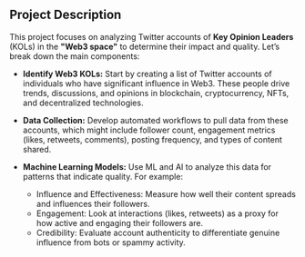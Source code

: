 ## Project Description
This project focuses on analyzing Twitter accounts of **Key Opinion Leaders** (KOLs) in the **"Web3 space"** to determine their impact and quality. Let’s break down the main components:

+ **Identify Web3 KOLs:** Start by creating a list of Twitter accounts of individuals who have significant influence in Web3. These people drive trends, discussions, and opinions in blockchain, cryptocurrency, NFTs, and decentralized technologies.

+ **Data Collection:** Develop automated workflows to pull data from these accounts, which might include follower count, engagement metrics (likes, retweets, comments), posting frequency, and types of content shared.

+ **Machine Learning Models:** Use ML and AI to analyze this data for patterns that indicate quality. For example:
  + Influence and Effectiveness: Measure how well their content spreads and influences their followers.
  + Engagement: Look at interactions (likes, retweets) as a proxy for how active and engaging their followers are.
  + Credibility: Evaluate account authenticity to differentiate genuine influence from bots or spammy activity.
